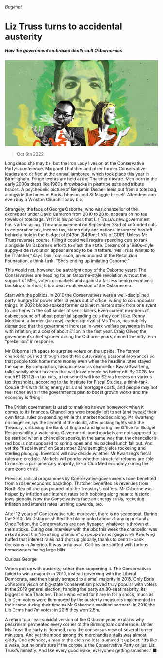 ###### Bagehot

# Liz Truss turns to accidental austerity 

##### How the government embraced death-cult Osbornomics 

![image](images/20221008_BRD000.jpg) 

> Oct 6th 2022 

Long dead she may be, but the Iron Lady lives on at the Conservative Party’s conference. Margaret Thatcher and other former Conservative leaders are deified at the annual jamboree, which took place this year in Birmingham. Fringe events are held at the Thatcher theatre. Men born in the early 2000s dress like 1980s throwbacks in pinstripe suits and tribute braces. A psychedelic picture of Benjamin Disraeli leers out from a tote bag, alongside the faces of Boris Johnson and St Maggie herself. Attendees can even buy a Winston Churchill baby bib.

Strangely, the face of George Osborne, who was chancellor of the exchequer under David Cameron from 2010 to 2016, appears on no tea towels or tote bags. Yet it is his policies that Liz Truss’s new government has started aping. The announcement on September 23rd of unfunded cuts to corporation tax, income tax, stamp duty and national insurance has left behind a hole in the budget of £43bn ($49bn; 1.5% of GDP). Unless Ms Truss reverses course, filling it could well require spending cuts to rank alongside Mr Osborne’s efforts to slash the state. Dreams of a 1980s-style supply-side revolution appear already to be in tatters. “Ms Truss wanted to be Thatcher,” says Dan Tomlinson, an economist at the Resolution Foundation, a think-tank. “She’s ending up imitating Osborne.”

This would not, however, be a straight copy of the Osborne years. The Conservatives are heading for an Osborne-style revolution without the support of MPs, voters or markets and against a far less benign economic backdrop. In short, it is a death-cult version of the Osborne era. 

Start with the politics. In 2010 the Conservatives were a well-disciplined party, hungry for power after 13 years out of office, willing to do unpopular things. In 2022 blood-soaked former cabinet ministers stalk from one event to another with the soft smiles of serial killers. Even current members of cabinet sound off about potential spending cuts they don’t like. Penny Mordaunt, a former (for now) leadership rival of Ms Truss, has publicly demanded that the government increase in-work welfare payments in line with inflation, at a cost of about £11bn in the first year. Craig Oliver, the government’s chief spinner during the Osborne years, coined the nifty term “prebellion” in response. 

Mr Osborne left space to surprise voters on the upside. The former chancellor pushed through stealth tax cuts, raising personal allowances so that people took home more money even when the headline rates stayed the same. By comparison, his successor as chancellor, Kwasi Kwarteng, talks noisily about tax cuts that will leave people no better off. By 2026, for each £1 ($1.12) in tax cuts, a household will lose £2 via freezes on various tax thresholds, according to the Institute for Fiscal Studies, a think-tank. Couple this with rising energy bills and mortgage costs, and people may not feel richer even if the government’s plan to boost growth works and the economy is flying. 

The British government is used to marking its own homework when it comes to its finances. Chancellors were broadly left to set (and tweak) their own fiscal rules on spending while the market nodded along. Mr Kwarteng no longer enjoys the benefit of the doubt, after picking fights with the Treasury, criticising the Bank of England and ignoring the Office for Budget Responsibility, a watchdog. Government-bond markets are not supposed to be startled when a chancellor speaks, in the same way that the chancellor’s red box is not supposed to spring open and his packed lunch fall out. And yet the “fiscal event” on September 23rd sent gilt yields rocketing and sterling plunging. Investors will now decide whether Mr Kwarteng’s fiscal rules are credible. Markets will ponder whether structural reforms are able to muster a parliamentary majority, like a Club Med economy during the euro-zone crisis.

Previous radical programmes by Conservative governments have benefited from a rosier economic backdrop. Thatcher benefited as revenues from North Sea oil and gas poured into the Treasury’s coffers. Mr Osborne was helped by inflation and interest rates both bobbing along near to historic lows globally. Now the Conservatives face an energy crisis, rocketing inflation and interest rates lurching upwards, too. 

After 12 years of Conservative rule, moreover, there is no scapegoat. During the 2010s Mr Osborne shifted the blame onto Labour at any opportunity. Once Teflon, the Conservatives are now flypaper: whatever is thrown at them sticks. During one interview with the bbc this week the chancellor was asked about the “Kwarteng premium” on people’s mortgages. Mr Kwarteng huffed that interest rates had shot up globally, thanks to central-bank decisions in America. It was to no avail. Call-ins are stuffed with furious homeowners facing large bills. 

Curious George

Voters put up with austerity, rather than supporting it. The Conservatives failed to win a majority in 2010, instead governing with the Liberal Democrats, and then barely scraped to a small majority in 2015. Only Boris Johnson’s vision of big-state Conservatism proved truly popular with voters in the 2019 general election, handing the party an 80-seat majority, its biggest since Thatcher. Those who voted for it are in for a shock, much as Lib Dem voters were flummoxed by the austerity measures implemented in their name during their time as Mr Osborne’s coalition partners. In 2010 the Lib Dems had 7m votes; in 2015 they won 2.5m.

A return to a near-suicidal version of the Osborne years explains why pessimism permeated every corner of the Birmingham conference. Under Ms Truss the party is doomed, runs the consensus view of several former ministers. And yet the mood among the merchandise stalls was almost giddy. One attendee, a man of the cloth no less, summed it up best: “It’s like a wake, but no one’s sure if the corpse is the Conservative Party or just Liz Truss’s ministry. And like every good wake, everyone’s getting smashed.” ■





